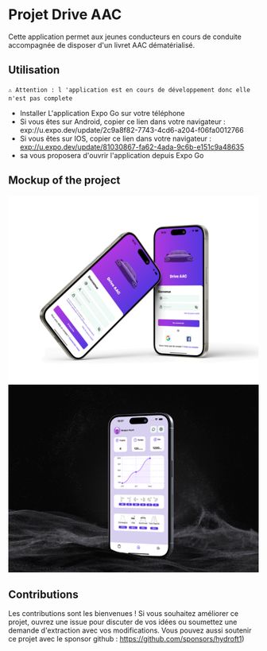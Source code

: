 # Projet Drive AAC
Cette application permet aux jeunes conducteurs en cours de conduite accompagnée de disposer d'un livret AAC dématérialisé.

## Utilisation
`⚠️ Attention : l 'application est en cours de développement donc elle n'est pas complete`

- Installer L'application Expo Go sur votre téléphone
- Si vous êtes sur Android, copier ce lien dans votre navigateur : exp://u.expo.dev/update/2c9a8f82-7743-4cd6-a204-f06fa0012766
- Si vous êtes sur IOS, copier ce lien dans votre navigateur : [exp://u.expo.dev/update/81030867-fa62-4ada-9c6b-e151c9a48635](exp://u.expo.dev/update/81030867-fa62-4ada-9c6b-e151c9a48635)
- sa vous proposera d'ouvrir l'application depuis Expo Go

## Mockup of the project 
![mockup1](https://github.com/hydroft1/Drive-App/blob/main/.github/assets/iPhone%20.png)
![mockup2](https://github.com/hydroft1/Drive-App/blob/main/.github/assets/iPhone%2015%20Pro.png)

## Contributions

Les contributions sont les bienvenues ! Si vous souhaitez améliorer ce projet, ouvrez une issue pour discuter de vos idées ou soumettez une demande d'extraction avec vos modifications. Vous pouvez aussi soutenir ce projet avec le sponsor github : https://github.com/sponsors/hydroft1)
